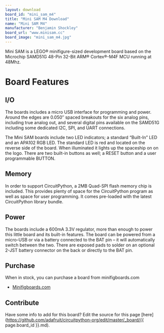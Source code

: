 ```yaml
---
layout: download
board_id: "mini_sam_m4"
title: "Mini SAM M4 Download"
name: "Mini SAM M4"
manufacturer: "Benjamin Shockley"
board_url: "www.minisam.cc"
board_image: "mini_sam_m4.jpg"
---
```


Mini SAM is a LEGO® minifigure-sized development board based on the Microchip SAMD51G 48-Pin 32-Bit ARM® Cortex®-M4F MCU  running at 48Mhz.

# Board Features
## I/O
The boards includes a micro USB interface for programming and power. Around the edges are 0.050″ spaced breakouts for the six analog pins, including true analog out, and several digital pins available on the SAMD51G including some dedicated I2C, SPI, and UART connections.

The Mini SAM boards include two LED indicators; a standard “Built-In” LED and an APA102 RGB LED.  The standard LED is red and located on the reverse side of the board.  When illuminated it lights up the spaceship on on the logo. There are two built-in buttons as well; a RESET button and a user programmable BUTTON.

## Memory
In order to support CircuitPython, a 2MB Quad-SPI flash memory chip is included. This provides plenty of space for the CircuitPython program as well as space for user programming.  It comes pre-loaded with the latest CircuitPython library bundle.

## Power
The boards include a 600mA 3.3V regulator, more than enough to power this little board and its built-in features. The board can be powered from a micro-USB or via a battery connected to the BAT pin – it will automatically switch between the two.  There are exposed pads to solder on an optional 2-JST battery connector on the back or directly to the BAT pin.

## Purchase
When in stock, you can purchase a board from minifigboards.com
* [Minifigboards.com](https://www.minifigboards.com/product/mini-sam-m4/)

## Contribute

Have some info to add for this board? Edit the source for this page [here](https://github.com/adafruit/circuitpython-org/edit/master/_board/{{ page.board_id }}.md).
